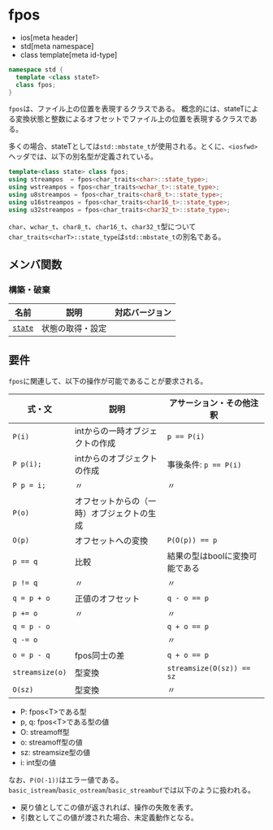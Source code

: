 # fpos
* ios[meta header]
* std[meta namespace]
* class template[meta id-type]

```cpp
namespace std {
  template <class stateT>
  class fpos;
}
```

`fpos`は、ファイル上の位置を表現するクラスである。
概念的には、stateTによる変換状態と整数によるオフセットでファイル上の位置を表現するクラスである。

多くの場合、stateTとしては`std::mbstate_t`が使用される。とくに、`<iosfwd>`ヘッダでは、以下の別名型が定義されている。

```cpp
template<class state> class fpos;
using streampos  = fpos<char_traits<char>::state_type>;
using wstreampos = fpos<char_traits<wchar_t>::state_type>;
using u8streampos = fpos<char_traits<char8_t>::state_type>;
using u16streampos = fpos<char_traits<char16_t>::state_type>;
using u32streampos = fpos<char_traits<char32_t>::state_type>;
```

`char`、`wchar_t`、`char8_t`、`char16_t`、`char32_t`型について`char_traits<charT>::state_type`は`std::mbstate_t`の別名である。

## メンバ関数
### 構築・破棄

| 名前                      | 説明             | 対応バージョン |
|---------------------------|------------------|----------------|
| [`state`](fpos/state.md.nolink) | 状態の取得・設定 |                |

## 要件
`fpos`に関連して、以下の操作が可能であることが要求される。

| 式・文          | 説明                                       | アサーション・その他注釈       |
|-----------------|--------------------------------------------|--------------------------------|
| `P(i)`          | intからの一時オブジェクトの作成            | `p == P(i)`                    |
| `P p(i);`       | intからのオブジェクトの作成                | 事後条件: `p == P(i)`          |
| `P p = i;`      | 〃                                         | 〃                             |
| `P(o)`          | オフセットからの（一時）オブジェクトの生成 |                                |
| `O(p)`          | オフセットへの変換                         | `P(O(p)) == p`                 |
| `p == q`        | 比較                                       | 結果の型はboolに変換可能である |
| `p != q`        | 〃                                         | 〃                             |
| `q = p + o`     | 正値のオフセット                           | `q - o == p`                   |
| `p += o`        | 〃                                         | 〃                             |
| `q = p - o`     |                                            | `q + o == p`                   |
| `q -= o`        |                                            | 〃                             |
| `o = p - q`     | fpos同士の差                               | `q + o == p`                   |
| `streamsize(o)` | 型変換                                     | `streamsize(O(sz)) == sz`      |
| `O(sz)`         | 型変換                                     | 〃                             |

- P: fpos&lt;T&gt;である型
- p, q: fpos&lt;T&gt;である型の値
- O: streamoff型
- o: streamoff型の値
- sz: streamsize型の値
- i: int型の値

なお、`P(O(-1))`はエラー値である。`basic_istream`/`basic_ostream`/`basic_streambuf`では以下のように扱われる。

- 戻り値としてこの値が返されれば、操作の失敗を表す。
- 引数としてこの値が渡された場合、未定義動作となる。

